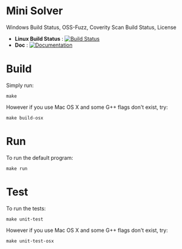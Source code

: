 # Mini Solver

Windows Build Status, OSS-Fuzz, Coverity Scan Build Status, License

- **Linux Build Status** : [![Build Status](https://travis-ci.org/Jxtopher/mini-solver.svg?branch=master)](https://travis-ci.org/Jxtopher/mini-solver)
- **Doc** : [![Documentation](https://img.shields.io/badge/docs-doxygen-blue.svg)](http://nlohmann.github.io/json)



# Build

Simply run:

```
make
```

However if you use Mac OS X and some G++ flags don't exist, try:

```
make build-osx
```

# Run

To run the default program:

```
make run
```

# Test

To run the tests:

```
make unit-test
```

However if you use Mac OS X and some G++ flags don't exist, try:

```
make unit-test-osx
```
